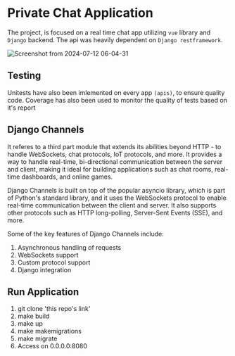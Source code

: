 # Private Chat Application

The project, is focused on a real time chat app utilizing `vue` library and `Django` backend.
The api was heavily dependent on `Django restframework`. 

![Screenshot from 2024-07-12 06-04-31](https://github.com/user-attachments/assets/6399f8de-5f1c-4bb6-b519-b083593a0248)


## Testing
Unitests have also been imlemented on every app `(apis)`,
to ensure quality code.
Coverage has also been used to monitor the quality of tests based on it's report

## Django Channels
It referes to a third part module that extends its abilities beyond HTTP - to handle WebSockets, chat protocols, IoT protocols, and more.
It provides a way to handle real-time, bi-directional communication between the server and client, making it ideal for building applications such as chat rooms, real-time dashboards, and online games.

Django Channels is built on top of the popular asyncio library, which is part of Python's standard library, and it uses the WebSockets protocol to enable real-time communication between the client and server. It also supports other protocols such as HTTP long-polling, Server-Sent Events (SSE), and more.

Some of the key features of Django Channels include:

1. Asynchronous handling of requests
2. WebSockets support
3. Custom protocol support
4. Django integration
    
## Run Application
1. git clone 'this repo's link'
2. make build
4. make up
5. make makemigrations
6. make migrate
7. Access on 0.0.0.0:8080 
    



